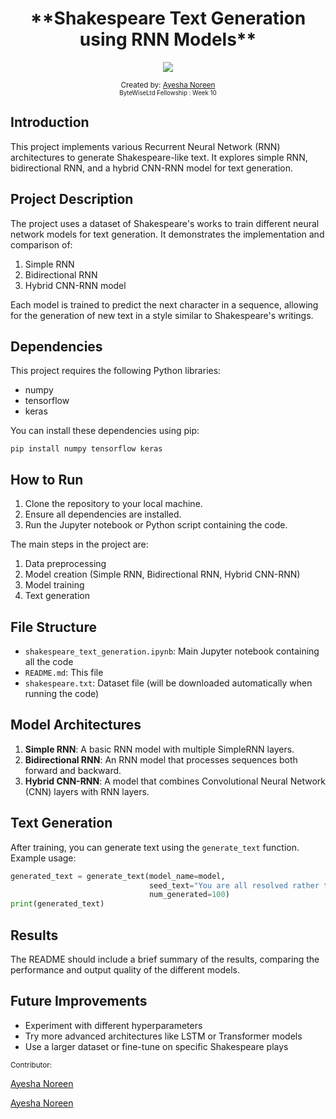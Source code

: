 <div align="center">
  <h1> **Shakespeare Text Generation using RNN Models** </h1>
  <a class="header-badge" target="_blank" href="https://www.linkedin.com/in/khatoonintech/">
  <img src="https://img.shields.io/badge/style--5eba00.svg?label=LinkedIn&logo=linkedin&style=social">
  </a>
  

<sub>Created by:
<a href="https://www.linkedin.com/in/Khatoonintech/" target="_blank">Ayesha Noreen</a><br>
<small> ByteWiseLtd Fellowship : Week 10 </small>
</sub>

</div>


## **Introduction**

This project implements various Recurrent Neural Network (RNN) architectures to generate Shakespeare-like text. It explores simple RNN, bidirectional RNN, and a hybrid CNN-RNN model for text generation.

## Project Description

The project uses a dataset of Shakespeare's works to train different neural network models for text generation. It demonstrates the implementation and comparison of:

1. Simple RNN
2. Bidirectional RNN
3. Hybrid CNN-RNN model

Each model is trained to predict the next character in a sequence, allowing for the generation of new text in a style similar to Shakespeare's writings.

## Dependencies

This project requires the following Python libraries:

- numpy
- tensorflow
- keras

You can install these dependencies using pip:

```
pip install numpy tensorflow keras
```

## How to Run

1. Clone the repository to your local machine.
2. Ensure all dependencies are installed.
3. Run the Jupyter notebook or Python script containing the code.

The main steps in the project are:

1. Data preprocessing
2. Model creation (Simple RNN, Bidirectional RNN, Hybrid CNN-RNN)
3. Model training
4. Text generation

## File Structure

- `shakespeare_text_generation.ipynb`: Main Jupyter notebook containing all the code
- `README.md`: This file
- `shakespeare.txt`: Dataset file (will be downloaded automatically when running the code)

## Model Architectures

1. **Simple RNN**: A basic RNN model with multiple SimpleRNN layers.
2. **Bidirectional RNN**: An RNN model that processes sequences both forward and backward.
3. **Hybrid CNN-RNN**: A model that combines Convolutional Neural Network (CNN) layers with RNN layers.

## Text Generation

After training, you can generate text using the `generate_text` function. Example usage:

```python
generated_text = generate_text(model_name=model,
                               seed_text="You are all resolved rather to die than to famish?",
                               num_generated=100)
print(generated_text)
```

## Results

The README should include a brief summary of the results, comparing the performance and output quality of the different models.

## Future Improvements

- Experiment with different hyperparameters
- Try more advanced architectures like LSTM or Transformer models
- Use a larger dataset or fine-tune on specific Shakespeare plays

<sub>Contributor:

[Ayesha Noreen](https://www.linkedin.com/in/khatoonintech/)

<a href="https://www.linkedin.com/in/Khatoonintech/" target="_blank">Ayesha Noreen</a><br>
